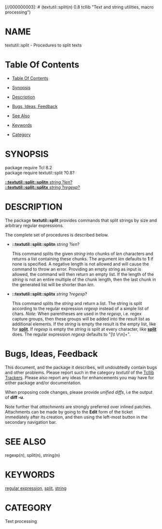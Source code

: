 
[//000000001]: # (textutil::split - Text and string utilities, macro processing)
[//000000002]: # (Generated from file 'textutil_split.man' by tcllib/doctools with format 'markdown')
[//000000003]: # (textutil::split(n) 0.8 tcllib "Text and string utilities, macro processing")

# NAME

textutil::split - Procedures to split texts

# <a name='toc'></a>Table Of Contents

  -  [Table Of Contents](#toc)

  -  [Synopsis](#synopsis)

  -  [Description](#section1)

  -  [Bugs, Ideas, Feedback](#section2)

  -  [See Also](#see-also)

  -  [Keywords](#keywords)

  -  [Category](#category)

# <a name='synopsis'></a>SYNOPSIS

package require Tcl 8.2  
package require textutil::split ?0.8?  

[__::textutil::split::splitn__ *string* ?*len*?](#1)  
[__::textutil::split::splitx__ *string* ?*regexp*?](#2)  

# <a name='description'></a>DESCRIPTION

The package __textutil::split__ provides commands that split strings by size and
arbitrary regular expressions.

The complete set of procedures is described below.

  - <a name='1'></a>__::textutil::split::splitn__ *string* ?*len*?

    This command splits the given *string* into chunks of *len* characters and
    returns a list containing these chunks. The argument *len* defaults to __1__
    if none is specified. A negative length is not allowed and will cause the
    command to throw an error. Providing an empty string as input is allowed,
    the command will then return an empty list. If the length of the *string* is
    not an entire multiple of the chunk length, then the last chunk in the
    generated list will be shorter than *len*.

  - <a name='2'></a>__::textutil::split::splitx__ *string* ?*regexp*?

    This command splits the *string* and return a list. The string is split
    according to the regular expression *regexp* instead of a simple list of
    chars. *Note*: When parentheses are used in the *regexp*, i.e. regex capture
    groups, then these groups will be added into the result list as additional
    elements. If the *string* is empty the result is the empty list, like for
    __[split](../../../../index.md#split)__. If *regexp* is empty the *string*
    is split at every character, like __[split](../../../../index.md#split)__
    does. The regular expression *regexp* defaults to "[\\t \\r\\n]+".

# <a name='section2'></a>Bugs, Ideas, Feedback

This document, and the package it describes, will undoubtedly contain bugs and
other problems. Please report such in the category *textutil* of the [Tcllib
Trackers](http://core.tcl.tk/tcllib/reportlist). Please also report any ideas
for enhancements you may have for either package and/or documentation.

When proposing code changes, please provide *unified diffs*, i.e the output of
__diff -u__.

Note further that *attachments* are strongly preferred over inlined patches.
Attachments can be made by going to the __Edit__ form of the ticket immediately
after its creation, and then using the left-most button in the secondary
navigation bar.

# <a name='see-also'></a>SEE ALSO

regexp(n), split(n), string(n)

# <a name='keywords'></a>KEYWORDS

[regular expression](../../../../index.md#regular_expression),
[split](../../../../index.md#split), [string](../../../../index.md#string)

# <a name='category'></a>CATEGORY

Text processing
